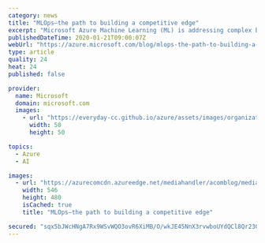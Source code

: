 ```yaml
---
category: news
title: "MLOps—the path to building a competitive edge"
excerpt: "Microsoft Azure Machine Learning (ML) is addressing complex business challenges that were previously thought unsolvable and is having a transformative impact across every vertical."
publishedDateTime: 2020-01-21T09:00:07Z
webUrl: "https://azure.microsoft.com/blog/mlops-the-path-to-building-a-competitive-edge/"
type: article
quality: 24
heat: 24
published: false

provider:
  name: Microsoft
  domain: microsoft.com
  images:
    - url: "https://everyday-cc.github.io/azure/assets/images/organizations/microsoft.com-50x50.jpg"
      width: 50
      height: 50

topics:
  - Azure
  - AI

images:
  - url: "https://azurecomcdn.azureedge.net/mediahandler/acomblog/media/Default/blog/2ed8c75c-fe58-4ad9-80c7-94df446a75f7.png"
    width: 546
    height: 480
    isCached: true
    title: "MLOps—the path to building a competitive edge"

secured: "sqx5bJWcHNgA7Rx9WSvWQO3ovR6XiMB/O/wkJE45NnX3rvwboUYdQCl8Qr23OxN6qFGG4zAPvkugN3xvMTPFnlkRzqbcSUuUyd3pC8c20NnAzdF7jNqu7GO7Rrt+XCieu8pN9OUCK7Cqeyi6IV4N77HmiObH1YSg93n1iPcVX2HrGgZ5ATvuDDccBquTyv1Wcf3YaMl4G60zCoryUvmBEGb5r++5ymd3ZBLPkZFwUyHUdVkA/kf+ngsX0F4StRQ5gh2reClEsv8OPOaMlOOqswJqpiQtXaLMd6Q5htxBwLz50Zvaj2NPx8za4fvXCirvHXowXZYcHP692EcGh4abuA==;ohDzfEATxv9+8/riFUJ1fQ=="
---
```


